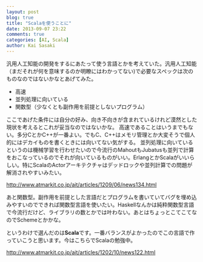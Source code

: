 ```yaml
---
layout: post
blog: true
title: "Scalaを使うことに"
date: 2013-09-07 23:22
comments: true
categories: [AI, Scala]
author: Kai Sasaki
---
```


汎用人工知能の開発をするにあたって使う言語とかを考えていた。汎用人工知能（まだそれが何を意味するのか明瞭にはわかってない)で必要なスペックは次のものなのではないかなとあげてみた。

* 高速
* 並列処理に向いている
* 関数型（少なくとも副作用を前提としないプログラム）

ここであげた条件には自分の好み、向き不向きが含まれているけれど漠然とした現状を考えるとこれが妥当なのではないかな。
高速であることはいうまでもない。多分CとかC++が一番よい。でもC、C++はメモリ管理とか大変そうで個人的にはデカイものを書くときには向いてない気がする。
並列処理に向いているというのは機械学習を行わせたいので今流行のMahoutもJubatusも並列で計算をおこなっているのでそれが向いているものがいい。ErlangとかScalaがいいらしい。特にScalaのActorアーキテクチャはデッドロックや並列計算での問題が解消されやすいみたい。

http://www.atmarkit.co.jp/ait/articles/1209/06/news134.html

あと関数型。副作用を前提とした言語だとプログラムを書いていてバグを埋め込みやすいのでできれば関数型言語を使いたい。Haskellなんかは純粋関数型言語で今流行だけど、ライブラリの数とかでは叶わない。あとはちょっとこてこてなのでSchemeとかかな。


というわけで選んだのは**Scala**です。一番バランスがよかったのでこの言語で作っていこうと思います。今はこちらでScalaの勉強中。

http://www.atmarkit.co.jp/ait/articles/1202/10/news122.html


